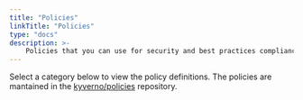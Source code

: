 ```yaml
---
title: "Policies"
linkTitle: "Policies"
type: "docs"
description: >-
    Policies that you can use for security and best practices compliance.
---
```


Select a category below to view the policy definitions. The policies are mantained in the <a href="https://github.com/kyverno/policies" target="_blank">kyverno/policies</a> repository. 


